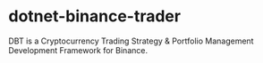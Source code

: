 # dotnet-binance-trader
DBT is a Cryptocurrency Trading Strategy &amp; Portfolio Management Development Framework for Binance.
